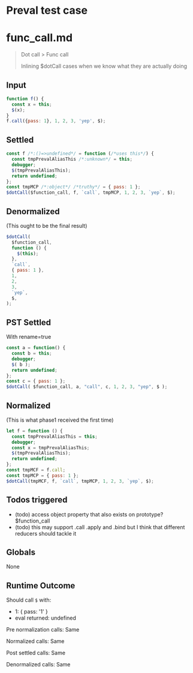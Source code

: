# Preval test case

# func_call.md

> Dot call > Func call
>
> Inlining $dotCall cases when we know what they are actually doing

## Input

`````js filename=intro
function f() {
  const x = this;
  $(x);
}
f.call({pass: 1}, 1, 2, 3, 'yep', $);
`````


## Settled


`````js filename=intro
const f /*:()=>undefined*/ = function (/*uses this*/) {
  const tmpPrevalAliasThis /*:unknown*/ = this;
  debugger;
  $(tmpPrevalAliasThis);
  return undefined;
};
const tmpMCP /*:object*/ /*truthy*/ = { pass: 1 };
$dotCall($function_call, f, `call`, tmpMCP, 1, 2, 3, `yep`, $);
`````


## Denormalized
(This ought to be the final result)

`````js filename=intro
$dotCall(
  $function_call,
  function () {
    $(this);
  },
  `call`,
  { pass: 1 },
  1,
  2,
  3,
  `yep`,
  $,
);
`````


## PST Settled
With rename=true

`````js filename=intro
const a = function() {
  const b = this;
  debugger;
  $( b );
  return undefined;
};
const c = { pass: 1 };
$dotCall( $function_call, a, "call", c, 1, 2, 3, "yep", $ );
`````


## Normalized
(This is what phase1 received the first time)

`````js filename=intro
let f = function () {
  const tmpPrevalAliasThis = this;
  debugger;
  const x = tmpPrevalAliasThis;
  $(tmpPrevalAliasThis);
  return undefined;
};
const tmpMCF = f.call;
const tmpMCP = { pass: 1 };
$dotCall(tmpMCF, f, `call`, tmpMCP, 1, 2, 3, `yep`, $);
`````


## Todos triggered


- (todo) access object property that also exists on prototype? $function_call
- (todo) this may support .call .apply and .bind but I think that different reducers should tackle it


## Globals


None


## Runtime Outcome


Should call `$` with:
 - 1: { pass: '1' }
 - eval returned: undefined

Pre normalization calls: Same

Normalized calls: Same

Post settled calls: Same

Denormalized calls: Same
